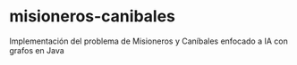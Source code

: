 # misioneros-canibales
Implementación del problema de Misioneros y Caníbales enfocado a IA con grafos en Java
